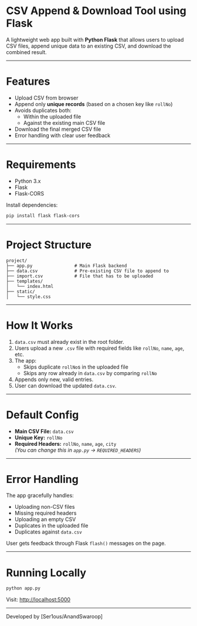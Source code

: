 # CSV Append & Download Tool using Flask

A lightweight web app built with **Python Flask** that allows users to upload CSV files, append unique data to an existing CSV, and download the combined result.

---

# Features

- Upload CSV from browser
- Append only **unique records** (based on a chosen key like `rollNo`)
- Avoids duplicates both:
  - Within the uploaded file
  - Against the existing main CSV file
- Download the final merged CSV file
- Error handling with clear user feedback

---

# Requirements

- Python 3.x
- Flask
- Flask-CORS

Install dependencies:
```bash
pip install flask flask-cors
```

---

# Project Structure

```
project/
├── app.py                # Main Flask backend
├── data.csv              # Pre-existing CSV file to append to
├── import.csv            # File that has to be uploaded
├── templates/
│   └── index.html        
├── static/
│   └── style.css        
```

---

# How It Works

1. `data.csv` must already exist in the root folder.
2. Users upload a new `.csv` file with required fields like `rollNo`, `name`, `age`, etc.
3. The app:
   - Skips duplicate `rollNo`s in the uploaded file
   - Skips any row already in `data.csv` by comparing `rollNo`
4. Appends only new, valid entries.
5. User can download the updated `data.csv`.

---

# Default Config

- **Main CSV File:** `data.csv`
- **Unique Key:** `rollNo`
- **Required Headers:** `rollNo`, `name`, `age`, `city`  
  *(You can change this in `app.py` → `REQUIRED_HEADERS`)*

---

# Error Handling

The app gracefully handles:

- Uploading non-CSV files  
- Missing required headers  
- Uploading an empty CSV  
- Duplicates in the uploaded file  
- Duplicates against `data.csv`

User gets feedback through Flask `flash()` messages on the page.

---

# Running Locally

```bash
python app.py
```

Visit: [http://localhost:5000](http://localhost:5000)

---

Developed by [Ser1ous/AnandSwaroop]
